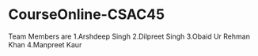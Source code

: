 # CourseOnline-CSAC45
Team Members are
1.Arshdeep Singh
2.Dilpreet Singh
3.Obaid Ur Rehman Khan
4.Manpreet Kaur

